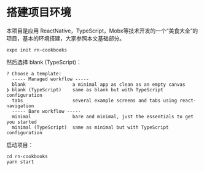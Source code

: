 # 搭建项目环境

本项目是应用 ReactNative，TypeScript，Mobx等技术开发的一个“美食大全”的项目，基本的环境搭建，大家参照本文基础部分。

```
expo init rn-cookbooks
```

然后选择 blank (TypeScript)：

```
? Choose a template: 
  ----- Managed workflow -----
  blank                 a minimal app as clean as an empty canvas 
❯ blank (TypeScript)    same as blank but with TypeScript configuration 
  tabs                  several example screens and tabs using react-navigation 
  ----- Bare workflow -----
  minimal               bare and minimal, just the essentials to get you started 
  minimal (TypeScript)  same as minimal but with TypeScript configuration
```

启动项目：

```
cd rn-cookbooks
yarn start
```
